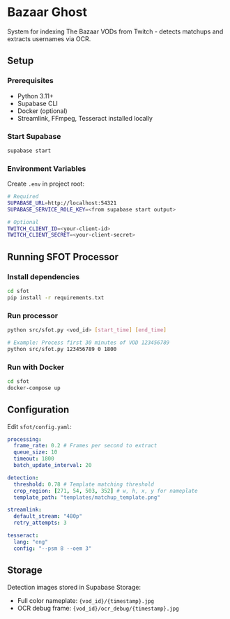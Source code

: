 # Bazaar Ghost

System for indexing The Bazaar VODs from Twitch - detects matchups and extracts usernames via OCR.

## Setup

### Prerequisites

- Python 3.11+
- Supabase CLI
- Docker (optional)
- Streamlink, FFmpeg, Tesseract installed locally

### Start Supabase

```bash
supabase start
```

### Environment Variables

Create `.env` in project root:

```bash
# Required
SUPABASE_URL=http://localhost:54321
SUPABASE_SERVICE_ROLE_KEY=<from supabase start output>

# Optional
TWITCH_CLIENT_ID=<your-client-id>
TWITCH_CLIENT_SECRET=<your-client-secret>
```

## Running SFOT Processor

### Install dependencies

```bash
cd sfot
pip install -r requirements.txt
```

### Run processor

```bash
python src/sfot.py <vod_id> [start_time] [end_time]

# Example: Process first 30 minutes of VOD 123456789
python src/sfot.py 123456789 0 1800
```

### Run with Docker

```bash
cd sfot
docker-compose up
```

## Configuration

Edit `sfot/config.yaml`:

```yaml
processing:
  frame_rate: 0.2 # Frames per second to extract
  queue_size: 10
  timeout: 1800
  batch_update_interval: 20

detection:
  threshold: 0.78 # Template matching threshold
  crop_region: [271, 54, 503, 352] # w, h, x, y for nameplate
  template_path: "templates/matchup_template.png"

streamlink:
  default_stream: "480p"
  retry_attempts: 3

tesseract:
  lang: "eng"
  config: "--psm 8 --oem 3"
```

## Storage

Detection images stored in Supabase Storage:

- Full color nameplate: `{vod_id}/{timestamp}.jpg`
- OCR debug frame: `{vod_id}/ocr_debug/{timestamp}.jpg`
